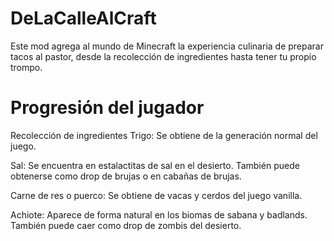# DeLaCalleAlCraft

Este mod agrega al mundo de Minecraft la experiencia culinaria de preparar tacos al pastor, desde la recolección de ingredientes hasta tener tu propio trompo.

# Progresión del jugador
Recolección de ingredientes
Trigo: Se obtiene de la generación normal del juego.

Sal: Se encuentra en estalactitas de sal en el desierto. También puede obtenerse como drop de brujas o en cabañas de brujas.

Carne de res o puerco: Se obtiene de vacas y cerdos del juego vanilla.

Achiote: Aparece de forma natural en los biomas de sabana y badlands. También puede caer como drop de zombis del desierto.

